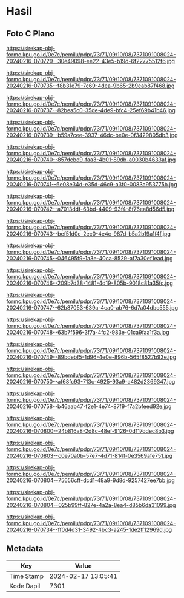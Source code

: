 # Hasil

## Foto C Plano

https://sirekap-obj-formc.kpu.go.id/0e7c/pemilu/pdpr/73/71/09/10/08/7371091008024-20240216-070729--30e49098-ee22-43e5-b19d-6f22775512f6.jpg

https://sirekap-obj-formc.kpu.go.id/0e7c/pemilu/pdpr/73/71/09/10/08/7371091008024-20240216-070735--f8b31e79-7c69-4dea-9b65-2b9eab87f468.jpg

https://sirekap-obj-formc.kpu.go.id/0e7c/pemilu/pdpr/73/71/09/10/08/7371091008024-20240216-070737--82bea5c0-35de-4de9-bfc4-25ef69b41b46.jpg

https://sirekap-obj-formc.kpu.go.id/0e7c/pemilu/pdpr/73/71/09/10/08/7371091008024-20240216-070739--b59a7cee-3937-46dc-be0e-0f3429805db3.jpg

https://sirekap-obj-formc.kpu.go.id/0e7c/pemilu/pdpr/73/71/09/10/08/7371091008024-20240216-070740--857dcbd9-faa3-4b01-89db-a0030b4633af.jpg

https://sirekap-obj-formc.kpu.go.id/0e7c/pemilu/pdpr/73/71/09/10/08/7371091008024-20240216-070741--6e08e34d-e35d-46c9-a3f0-0083a953775b.jpg

https://sirekap-obj-formc.kpu.go.id/0e7c/pemilu/pdpr/73/71/09/10/08/7371091008024-20240216-070742--a7013ddf-63bd-4409-93f4-8f76ea8d56d5.jpg

https://sirekap-obj-formc.kpu.go.id/0e7c/pemilu/pdpr/73/71/09/10/08/7371091008024-20240216-070743--bef51d0c-2ec0-4e4c-987d-b5a2b19a1f4f.jpg

https://sirekap-obj-formc.kpu.go.id/0e7c/pemilu/pdpr/73/71/09/10/08/7371091008024-20240216-070745--046495f9-1a3e-40ca-8529-af7a30ef1ead.jpg

https://sirekap-obj-formc.kpu.go.id/0e7c/pemilu/pdpr/73/71/09/10/08/7371091008024-20240216-070746--209b7d38-1481-4d19-805b-9018c81a35fc.jpg

https://sirekap-obj-formc.kpu.go.id/0e7c/pemilu/pdpr/73/71/09/10/08/7371091008024-20240216-070747--62b87053-639a-4ca0-ab76-6d7a04dbc555.jpg

https://sirekap-obj-formc.kpu.go.id/0e7c/pemilu/pdpr/73/71/09/10/08/7371091008024-20240216-070748--63b7f596-3f7a-4fc2-983e-01ca9faa1f3a.jpg

https://sirekap-obj-formc.kpu.go.id/0e7c/pemilu/pdpr/73/71/09/10/08/7371091008024-20240216-070749--89bdebf5-1d96-4e0e-896b-565f8527b93e.jpg

https://sirekap-obj-formc.kpu.go.id/0e7c/pemilu/pdpr/73/71/09/10/08/7371091008024-20240216-070750--af68fc93-713c-4925-93a9-a482d2369347.jpg

https://sirekap-obj-formc.kpu.go.id/0e7c/pemilu/pdpr/73/71/09/10/08/7371091008024-20240216-070758--b46aab47-f2e1-4e74-87f9-f7a2bfeed92e.jpg

https://sirekap-obj-formc.kpu.go.id/0e7c/pemilu/pdpr/73/71/09/10/08/7371091008024-20240216-070800--24b816a8-2d8c-48ef-9126-0d117ddec8b3.jpg

https://sirekap-obj-formc.kpu.go.id/0e7c/pemilu/pdpr/73/71/09/10/08/7371091008024-20240216-070803--c0e70a0b-57e7-4d71-814f-0e3569afe751.jpg

https://sirekap-obj-formc.kpu.go.id/0e7c/pemilu/pdpr/73/71/09/10/08/7371091008024-20240216-070804--75656cff-dcd1-48a9-9d8d-9257427ee7bb.jpg

https://sirekap-obj-formc.kpu.go.id/0e7c/pemilu/pdpr/73/71/09/10/08/7371091008024-20240216-070804--025b99ff-827e-4a2a-8ea4-d85b6da31099.jpg

https://sirekap-obj-formc.kpu.go.id/0e7c/pemilu/pdpr/73/71/09/10/08/7371091008024-20240216-070734--ff0d4d31-3492-4bc3-a245-1de2ff12969d.jpg


## Metadata

| Key        | Value               |
| ---------- | ------------------- |
| Time Stamp | 2024-02-17 13:05:41 |
| Kode Dapil | 7301                |



